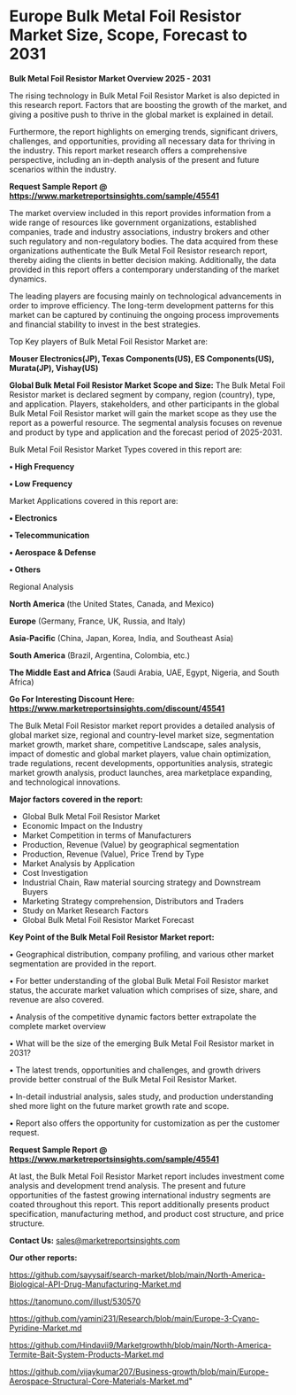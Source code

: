 # Europe Bulk Metal Foil Resistor Market Size, Scope, Forecast to 2031

<Strong> Bulk Metal Foil Resistor Market Overview 2025 - 2031</strong>

The rising technology in Bulk Metal Foil Resistor Market is also depicted in this research report. Factors that are boosting the growth of the market, and giving a positive push to thrive in the global market is explained in detail.

Furthermore, the report highlights on emerging trends, significant drivers, challenges, and opportunities, providing all necessary data for thriving in the industry. This report market research offers a comprehensive perspective, including an in-depth analysis of the present and future scenarios within the industry.

<strong>Request Sample Report @ <a href=https://www.marketreportsinsights.com/sample/45541>https://www.marketreportsinsights.com/sample/45541</a></strong>

The market overview included in this report provides information from a wide range of resources like government organizations, established companies, trade and industry associations, industry brokers and other such regulatory and non-regulatory bodies. The data acquired from these organizations authenticate the Bulk Metal Foil Resistor research report, thereby aiding the clients in better decision making. Additionally, the data provided in this report offers a contemporary understanding of the market dynamics.

The leading players are focusing mainly on technological advancements in order to improve efficiency. The long-term development patterns for this market can be captured by continuing the ongoing process improvements and financial stability to invest in the best strategies.

Top Key players of Bulk Metal Foil Resistor Market are:

<strong>Mouser Electronics(JP), Texas Components(US), ES Components(US), Murata(JP), Vishay(US)</strong>

<strong><b>Global Bulk Metal Foil Resistor Market Scope and Size:</b></strong>
The Bulk Metal Foil Resistor market is declared segment by company, region (country), type, and application. Players, stakeholders, and other participants in the global Bulk Metal Foil Resistor market will gain the market scope as they use the report as a powerful resource. The segmental analysis focuses on revenue and product by type and application and the forecast period of 2025-2031.

Bulk Metal Foil Resistor Market Types covered in this report are:

<strong>•  High Frequency

•  Low Frequency</strong>

Market Applications covered in this report are:

<strong>•  Electronics

•  Telecommunication

•  Aerospace & Defense

•  Others</strong> 

Regional Analysis

<strong>North America</strong> (the United States, Canada, and Mexico)

<strong>Europe</strong> (Germany, France, UK, Russia, and Italy)

<strong>Asia-Pacific</strong> (China, Japan, Korea, India, and Southeast Asia)

<strong>South America</strong> (Brazil, Argentina, Colombia, etc.)

<strong>The Middle East and Africa</strong> (Saudi Arabia, UAE, Egypt, Nigeria, and South Africa)

<strong>Go For Interesting Discount Here: <a href=https://www.marketreportsinsights.com/discount/45541>https://www.marketreportsinsights.com/discount/45541</a></strong>

The Bulk Metal Foil Resistor market report provides a detailed analysis of global market size, regional and country-level market size, segmentation market growth, market share, competitive Landscape, sales analysis, impact of domestic and global market players, value chain optimization, trade regulations, recent developments, opportunities analysis, strategic market growth analysis, product launches, area marketplace expanding, and technological innovations.

<strong><b>Major factors covered in the report:</b></strong>
<ul>
  <li>Global Bulk Metal Foil Resistor Market </li>
  <li>Economic Impact on the Industry</li>
  <li>Market Competition in terms of Manufacturers</li>
  <li>Production, Revenue (Value) by geographical segmentation</li>
  <li>Production, Revenue (Value), Price Trend by Type</li>
  <li>Market Analysis by Application</li>
  <li>Cost Investigation</li>
  <li>Industrial Chain, Raw material sourcing strategy and Downstream Buyers</li>
  <li>Marketing Strategy comprehension, Distributors and Traders</li>
  <li>Study on Market Research Factors</li>
  <li>Global Bulk Metal Foil Resistor Market Forecast</li>
</ul>

<strong><b>Key Point of the Bulk Metal Foil Resistor Market report:</b></strong>

• Geographical distribution, company profiling, and various other market segmentation are provided in the report.

• For better understanding of the global Bulk Metal Foil Resistor market status, the accurate market valuation which comprises of size, share, and revenue are also covered.

• Analysis of the competitive dynamic factors better extrapolate the complete market overview

• What will be the size of the emerging Bulk Metal Foil Resistor market in 2031?

• The latest trends, opportunities and challenges, and growth drivers provide better construal of the Bulk Metal Foil Resistor Market.

• In-detail industrial analysis, sales study, and production understanding shed more light on the future market growth rate and scope.

• Report also offers the opportunity for customization as per the customer request.

<strong>Request Sample Report @ <a href=https://www.marketreportsinsights.com/sample/45541>https://www.marketreportsinsights.com/sample/45541</a></strong>

At last, the Bulk Metal Foil Resistor Market report includes investment come analysis and development trend analysis. The present and future opportunities of the fastest growing international industry segments are coated throughout this report. This report additionally presents product specification, manufacturing method, and product cost structure, and price structure.

<strong>Contact Us:</strong>
sales@marketreportsinsights.com

<strong>Our other reports:</strong>

<a href=https://github.com/sayysaif/search-market/blob/main/North-America-Biological-API-Drug-Manufacturing-Market.md>https://github.com/sayysaif/search-market/blob/main/North-America-Biological-API-Drug-Manufacturing-Market.md</a>

<a href=https://tanomuno.com/illust/530570>https://tanomuno.com/illust/530570</a>

<a href=https://github.com/yamini231/Research/blob/main/Europe-3-Cyano-Pyridine-Market.md>https://github.com/yamini231/Research/blob/main/Europe-3-Cyano-Pyridine-Market.md</a>

<a href=https://github.com/Hindavii9/Marketgrowthh/blob/main/North-America-Termite-Bait-System-Products-Market.md>https://github.com/Hindavii9/Marketgrowthh/blob/main/North-America-Termite-Bait-System-Products-Market.md</a>

<a href=https://github.com/vijaykumar207/Business-growth/blob/main/Europe-Aerospace-Structural-Core-Materials-Market.md>https://github.com/vijaykumar207/Business-growth/blob/main/Europe-Aerospace-Structural-Core-Materials-Market.md</a>"
